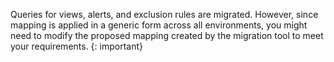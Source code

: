 Queries for views, alerts, and exclusion rules are migrated. However, since mapping is applied in a generic form across all environments, you might need to modify the proposed mapping created by the migration tool to meet your requirements.
{: important}
